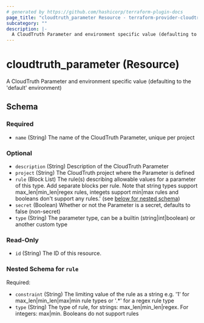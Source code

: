 ```yaml
---
# generated by https://github.com/hashicorp/terraform-plugin-docs
page_title: "cloudtruth_parameter Resource - terraform-provider-cloudtruth"
subcategory: ""
description: |-
  A CloudTruth Parameter and environment specific value (defaulting to the 'default' environment)
---
```


# cloudtruth_parameter (Resource)

A CloudTruth Parameter and environment specific value (defaulting to the 'default' environment)



<!-- schema generated by tfplugindocs -->
## Schema

### Required

- `name` (String) The name of the CloudTruth Parameter, unique per project

### Optional

- `description` (String) Description of the CloudTruth Parameter
- `project` (String) The CloudTruth project where the Parameter is defined
- `rule` (Block List) The rule(s) describing allowable values for a parameter of this type. Add separate blocks per rule. 
Note that string types support max_len|min_len|regex rules, integets support min|max rules and booleans don't support any rules.' (see [below for nested schema](#nestedblock--rule))
- `secret` (Boolean) Whether or not the Parameter is a secret, defaults to false (non-secret)
- `type` (String) The parameter type, can be a builtin (string|int|boolean) or another custom type

### Read-Only

- `id` (String) The ID of this resource.

<a id="nestedblock--rule"></a>
### Nested Schema for `rule`

Required:

- `constraint` (String) The limiting value of the rule as a string e.g. '1' for max_len|min_len|max|min rule types or '.*' for a regex rule type
- `type` (String) The type of rule, for strings: max_len|min_len|regex. For integers: max|min. Booleans do not support rules


